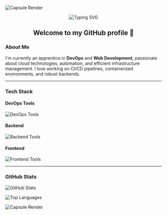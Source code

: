 
  <!-- Capsule Render -->
![Capsule Render](https://capsule-render.vercel.app/api?type=waving&color=gradient&height=100&section=header)
  

<div align="center">
  
  <!-- Typing SVG -->
  <img src="https://readme-typing-svg.herokuapp.com?font=Fira+Code&size=25&pause=1000&color=007BFF&center=true&vCenter=true&width=435&lines=Hello%2C+I'm+dario208!+;DevOps+Apprentice+;And+Web+Developer" alt="Typing SVG" />
  
  <h2> Welcome to my GitHub profile 👋 </h2>
</div>

### About Me
I'm currently an apprentice in **DevOps** and **Web Development**, passionate about cloud technologies, automation, and efficient infrastructure management. I love working on CI/CD pipelines, containerized environments, and robust backends.

---

### Tech Stack

#### DevOps Tools
<p>
  <img src="https://skillicons.dev/icons?i=jenkins,githubactions,docker,rabbitmq,grafana" alt="DevOps Tools" />
</p>

#### Backend
<p>
  <img src="https://skillicons.dev/icons?i=fastapi,django,nestjs,postgresql,mongodb" alt="Backend Tools" />
</p>

#### Frontend
<p>
  <img src="https://skillicons.dev/icons?i=nextjs" alt="Frontend Tools" />
</p>

---

### GitHub Stats
![GitHub Stats](https://github-readme-stats.vercel.app/api?username=[YourGitHubUsername]&show_icons=true&theme=radical)

![Top Languages](https://github-readme-stats.vercel.app/api/top-langs/?username=[YourGitHubUsername]&layout=compact&theme=radical)

<!-- Footer -->
![Capsule Render](https://capsule-render.vercel.app/api?type=waving&color=gradient&height=100&section=footer)
